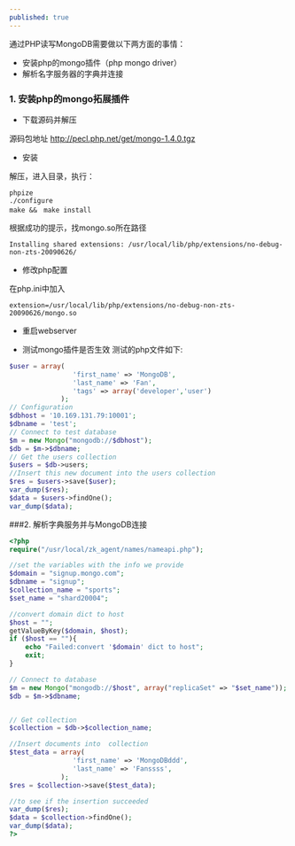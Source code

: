 ```yaml
---
published: true
---
```


通过PHP读写MongoDB需要做以下两方面的事情：
- 安装php的mongo插件（php mongo driver）
- 解析名字服务器的字典并连接

### 1. 安装php的mongo拓展插件

-  下载源码并解压

源码包地址 http://pecl.php.net/get/mongo-1.4.0.tgz

-  安装

解压，进入目录，执行：
```shell
phpize
./configure
make &&　make install
```

根据成功的提示，找mongo.so所在路径
```shell
Installing shared extensions: /usr/local/lib/php/extensions/no-debug-non-zts-20090626/
```

-  修改php配置

在php.ini中加入
```shell
extension=/usr/local/lib/php/extensions/no-debug-non-zts-20090626/mongo.so
```
-  重启webserver

-  测试mongo插件是否生效
测试的php文件如下:

```php
$user = array(  
                'first_name' => 'MongoDB',  
                'last_name' => 'Fan',  
                'tags' => array('developer','user')  
             );  
// Configuration  
$dbhost = '10.169.131.79:10001';  
$dbname = 'test';  
// Connect to test database  
$m = new Mongo("mongodb://$dbhost");  
$db = $m->$dbname;  
// Get the users collection  
$users = $db->users;  
//Insert this new document into the users collection  
$res = $users->save($user);  
var_dump($res);  
$data = $users->findOne();  
var_dump($data);  
```



###2. 解析字典服务并与MongoDB连接
```php
<?php
require("/usr/local/zk_agent/names/nameapi.php");

//set the variables with the info we provide
$domain = "signup.mongo.com";
$dbname = "signup";
$collection_name = "sports"; 
$set_name = "shard20004";

//convert domain dict to host
$host = "";
getValueByKey($domain, $host);
if ($host == ""){
    echo "Failed:convert '$domain' dict to host";
    exit;
}

// Connect to database  
$m = new Mongo("mongodb://$host", array("replicaSet" => "$set_name"));
$db = $m->$dbname;


// Get collection  
$collection = $db->$collection_name;

//Insert documents into  collection  
$test_data = array(
                'first_name' => 'MongoDBddd',
                'last_name' => 'Fanssss',
             );
$res = $collection->save($test_data);

//to see if the insertion succeeded
var_dump($res);
$data = $collection->findOne();
var_dump($data);
?>
```